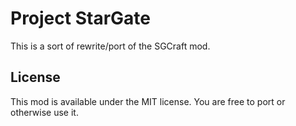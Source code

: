 # Project StarGate

This is a sort of rewrite/port of the SGCraft mod.

## License

This mod is available under the MIT license. You are free to port or otherwise use it.